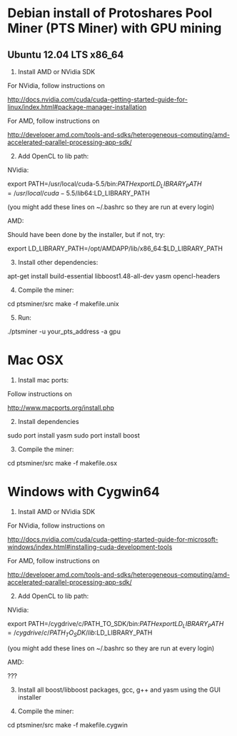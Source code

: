 Debian install of Protoshares Pool Miner (PTS Miner) with GPU mining
====================================================================

Ubuntu 12.04 LTS x86_64
-----------------------
1) Install AMD or NVidia SDK

For NVidia, follow instructions on 

http://docs.nvidia.com/cuda/cuda-getting-started-guide-for-linux/index.html#package-manager-installation

For AMD, follow instructions on

http://developer.amd.com/tools-and-sdks/heterogeneous-computing/amd-accelerated-parallel-processing-app-sdk/

2) Add OpenCL to lib path:

NVidia:

export PATH=/usr/local/cuda-5.5/bin:$PATH
export LD_LIBRARY_PATH=/usr/local/cuda-5.5/lib64:$LD_LIBRARY_PATH

(you might add these lines on ~/.bashrc so they are run at every login)

AMD:

Should have been done by the installer, but if not, try:

export LD_LIBRARY_PATH=/opt/AMDAPP/lib/x86_64:$LD_LIBRARY_PATH
 

3) Install other dependencies:

apt-get install build-essential libboost1.48-all-dev yasm opencl-headers

4) Compile the miner:

cd ptsminer/src
make -f makefile.unix

5) Run:

./ptsminer -u your_pts_address -a gpu

Mac OSX
=======

1) Install mac ports:

Follow instructions on 

http://www.macports.org/install.php

2) Install dependencies

sudo port install yasm
sudo port install boost

3) Compile the miner:

cd ptsminer/src
make -f makefile.osx

Windows with Cygwin64
=====================

1) Install AMD or NVidia SDK

For NVidia, follow instructions on 

http://docs.nvidia.com/cuda/cuda-getting-started-guide-for-microsoft-windows/index.html#installing-cuda-development-tools

For AMD, follow instructions on

http://developer.amd.com/tools-and-sdks/heterogeneous-computing/amd-accelerated-parallel-processing-app-sdk/

2) Add OpenCL to lib path:

NVidia:

export PATH=/cygdrive/c/PATH_TO_SDK/bin:$PATH
export LD_LIBRARY_PATH=/cygdrive/c/PATH_TO_SDK/lib:$LD_LIBRARY_PATH

(you might add these lines on ~/.bashrc so they are run at every login)

AMD:

???

3) Install all boost/libboost packages, gcc, g++ and yasm using the GUI installer

4) Compile the miner:

cd ptsminer/src
make -f makefile.cygwin
